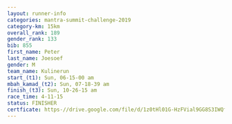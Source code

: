 ```yaml
---
layout: runner-info 
categories: mantra-summit-challenge-2019 
category-km: 15km 
overall_rank: 189
gender_rank: 133
bib: 855
first_name: Peter
last_name: Joesoef
gender: M
team_name: Kulinerun
start_(t1): Sun, 06-15-00 am
mbah_kamad_(t2): Sun, 07-18-39 am
finish_(t3): Sun, 10-26-15 am
race_time: 4-11-15
status: FINISHER
certficate: https-//drive.google.com/file/d/1z0tHl01G-HzFVial9GG8S3IWQf-8Xz22/view?usp=sharing
---
```

